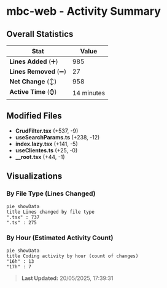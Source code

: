 # mbc-web - Activity Summary 

## Overall Statistics

| Stat                   | Value                                                             |
| ---------------------- | ----------------------------------------------------------------- |
| **Lines Added** (➕)   | 985                                          |
| **Lines Removed** (➖) | 27                                        |
| **Net Change** (↕)    | 958                |
| **Active Time** (⌚)   | 14 minutes |


## Modified Files
- **CrudFilter.tsx** (+537, -9)
- **useSearchParams.ts** (+238, -12)
- **index.lazy.tsx** (+141, -5)
- **useClientes.ts** (+25, -0)
- **__root.tsx** (+44, -1)

## Visualizations

### By File Type (Lines Changed)

```mermaid
pie showData
title Lines changed by file type
".tsx" : 737
".ts" : 275
```

### By Hour (Estimated Activity Count)

```mermaid
pie showData
title Coding activity by hour (count of changes)
"16h" : 13
"17h" : 7
```


> **Last Updated:** 20/05/2025, 17:39:31